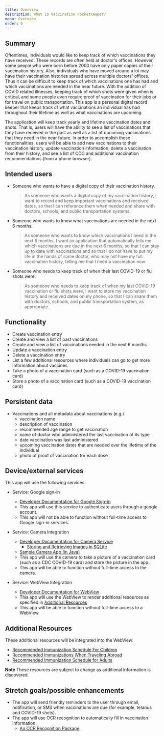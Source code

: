 ```yaml
---
title: Overview
description: What is Vaccination PocketKeeper?
menu: Overview
order: 0
---
```


## Summary

Oftentimes, individuals would like to keep track of which vaccinations they have received.  These records are often held at doctor's offices.  However, some people who were born before 2000 have only paper copies of their vaccination history.  Also, individuals who have moved around a lot may have their vaccination histories spread across multiple doctors' offices.  Thus it can be difficult to keep track of which vaccinations one has had and which vaccinations are needed in the near future.  With the addition of COVID related illnesses, keeping track of which shots were given when is critical, and some people even require proof of vaccination for their jobs or for travel on public transportation.  This app is a personal digital record keeper that keeps track of what vaccinations an individual has had throughout their lifetime as well as what vaccinations are upcoming. 

The application will keep track yearly and lifetime vaccination dates and shots.  That is, users will have the ability to see a list of vaccinations that they have received in the past as well as a list of upcoming vaccinations that they need in the near future.  In order to accomplish these functionalities, users will be able to add new vaccinations to their vaccination history, update vaccination information, delete a vaccination from their history, and see a list of CDC and additional  vaccination recommendations (from a phone browser).  

## Intended users

* Someone who wants to have a digital copy of their vaccination history.

    > As someone who wants a digital copy of my vaccination history, I want to record and keep important vaccinations and received dates, so that I can reference them when needed and share with doctors, schools, and public transportation systems.

* Someone who wants to know what vaccinations are needed in the next 6 months.

  > As someone who wants to know which vaccinations I need in the next 6 months, I want an application that automatically tells me which vaccinations are due in the next 6 months, so that I can stay up to date with vaccinations and so that I do not have to put my life in the hands of some doctor, who may not have my full vaccination history, telling me that I need a vaccination now.

* Someone who needs to keep track of when their last COVID-19 or flu shots were.  

    > As someone who needs to keep track of when my last COVID-19 vaccination or flu shots were, I want to store my vaccination history and received dates on my phone, so that I can share them with doctors, schools, and public transportation system, as appropriate.

## Functionality

* Create vaccination entry
* Create and view a list of past vaccinations
* Create and view a list of vaccinations needed in the next 6 months
* Update a vaccination entry
* Delete a vaccination entry
* List a few additional resources where individuals can go to get more information about vaccines.
* Take a photo of a vaccination card (such as a COVID-19 vaccination card)
* Store a photo of a vaccination card (such as a COVID-19 vaccination card)

## Persistent data

* Vaccinations and all metadata about vaccinations (e.g.)
  * vaccination name
  * description of vaccination
  * recommended age range to get vaccination
  * name of doctor who administered the last vaccination of its type
  * date vaccination was last administered
  * upcoming vaccination dates that are needed over the lifetime of the individual
  * photo of proof of vaccination for each dose

## Device/external services

This app will use the following services: 
* Service: Google sign-in
  * [Developer Documentation for Google Sign-in](https://developers.google.com/identity/sign-in/android/start-integrating)
  * This app will use this service to authenticate users through a google account.
  * This app will not be able to function without full-time access to Google sign-in services.

* Service: Camera Integration
  * [Developer Documentation for Camera Service](https://developer.android.com/guide/topics/media/camera)
    * [Storing and Retrieving Images in SQLite](https://www.youtube.com/watch?v=X7T0g5kBYJk)
  * [Sample Camera App (in Java)](https://github.com/googlearchive/android-Camera2Basic/blob/master/Application/src/main/java/com/example/android/camera2basic/Camera2BasicFragment.java)
  * This app will use the camera to take a picture of a vaccination card (such as a CDC COVID-19 card) and store the picture in the app.
  * This app will be able to function without full-time access to the camera.
  
* Service: WebView Integration
  * [Developer Documentation for WebView](https://developer.android.com/guide/webapps)
  * This app will use the WebView to render additional resources as specified in [Additional Resources](#additional-resources)
  * This app will be able to function without full-time access to a WebView.

## Additional Resources

These additional resources will be integrated into the WebView: 
* [Recommended Immunization Schedule For Children](https://healthychildren.org/English/safety-prevention/immunizations/Pages/Recommended-Immunization-Schedules.aspx?gclid=CjwKCAjwh5qLBhALEiwAioodsz1-zBQxR35agsYeBt4t1fmXJvEmUJUKcMPg3VOTd_XLX_Uq_h5uXxoCDbsQAvD_BwE)
* [Recommended Immunizations When Traveling Abroad](https://wwwnc.cdc.gov/travel/destinations/traveler/none/american-samoa?s_cid=ncezid-dgmq-travel-single-001)
* [Recommended Immunization Schedule for Adults](https://www.cdc.gov/vaccines/schedules/hcp/imz/adult.html)

**Note**
These resources are subject to change as additional information is discovered.

## Stretch goals/possible enhancements 

* The app will send friendly reminders to the user through email, notification, or SMS when vaccinations are due (for example, tetanus and COVID-19 shots).
* The app will use OCR recognition to automatically fill in vaccination information. 
  * [An OCR Recognition Package](https://github.com/tesseract-ocr/tesseract)
